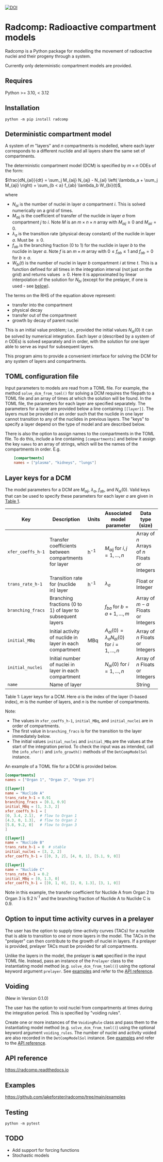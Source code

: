 [![DOI](https://zenodo.org/badge/634282475.svg)](https://zenodo.org/badge/latestdoi/634282475)

# Radcomp: Radioactive compartment models

Radcomp is a Python package for modelling the movement of radioactive nuclei and their progeny through a system. 

Currently only deterministic compartment models are provided. 

## Requires

Python >= 3.10, < 3.12

## Installation

    python -m pip install radcomp

## Deterministic compartment model

A system of $m$ "layers" and $n$ compartments is modelled, where each layer corresponds to a different nuclide and all layers share the same set of compartments. 

The deterministic compartment model (DCM) is specified by $m \times n$ ODEs of the form:

$\frac{dN_{ai}}{dt} = \sum_j M_{aij} N_{aj} - N_{ai} \left( \lambda_a + \sum_j M_{aji}  \right) + \sum_{b < a} f_{ab} \lambda_b W_{bi}(t)$,

where
+ $N_{ai}$ is the number of nuclei in layer $a$ compartment $i$. This is solved numerically on a grid of times. 
+ $M_{aij}$ is the coefficient of transfer of the nuclide in layer $a$ from compartment $j$ to $i$. Note $M$ is an $m \times n \times n$ array with $M_{aij} \geq 0$ and $M_{aii} = 0$.
+ $\lambda_a$ is the transition rate (physical decay constant) of the nuclide in layer $a$. Must be $\geq 0$.
+ $f_{ab}$ is the branching fraction (0 to 1) for the nuclide in layer $b$ to the nuclide in layer $a$. Note $f$ is an $m \times m$ array with $0 \leq f_{ab} \leq 1$ and $f_{ab} = 0$ for $b \geq a$.
+ $W_{bi}(t)$ is the number of nuclei in layer $b$ compartment $i$ at time $t$. This is a function defined for all times in the integration interval (not just on the grid) and returns values $\geq 0$. Here it is approximated by linear interpolation of the solution for $N_{bi}$ (except for the prelayer, if one is used - see [below](#option-to-input-time-activity-curves-in-a-prelayer)).

The terms on the RHS of the equation above represent:
+ transfer into the compartment 
+ physical decay
+ transfer out of the compartment
+ growth by decay of parent nuclei

This is an initial value problem; i.e., provided the initial values $N_{ai}(0)$ it can be solved by numerical integration. 
Each layer $a$ (described by a system of $n$ ODEs) is solved separately and in order, with the solution for one layer able to serve as input for subsequent layers. 

This program aims to provide a convenient interface for solving the DCM for any system of layers and compartments.

## TOML configuration file

Input parameters to models are read from a TOML file. 
For example, the method `solve_dcm_from_toml()` for solving a DCM requires the filepath to a TOML file and an array of times at which the solution will be found.
In the TOML file, the parameters for each layer are specified separately.
The parameters for a layer are provided below a line containing `[[layer]]`. 
The layers must be provided in an order such that the nuclide in one layer cannot transition to any of the nuclides in previous layers. 
The "keys" to specify a layer depend on the type of model and are described below.

There is also the option to assign names to the compartments in the TOML file. 
To do this, include a line containing `[compartments]` and below it assign the key `names` to an array of strings, which will be the names of the compartments in order.
E.g. 

``` toml
    [compartments]
    names = ["plasma", "kidneys", "lungs"]
```

## Layer keys for a DCM

The model parameters for a DCM are $M_{aij}$, $\lambda_a$, $f_{ab}$, and $N_{ai}(0)$.
Valid keys that can be used to specify these parameters for each layer $a$ are given in [Table 1](#table-dcm-layer-keys).

<a name="table-dcm-layer-keys"></a>

| Key               | Description                                                | Units          | Associated model parameter                           | Data type (size)                              | Required?                                                    |
|-------------------|------------------------------------------------------------|----------------|------------------------------------------------------|-----------------------------------------------|--------------------------------------------------------------|
| `xfer_coeffs_h-1` | Transfer coefficients between compartments for layer       | h<sup>-1</sup> | $M_{aij}$ for $i,j = 1,\ldots,n$                     | Array of $n$ Arrays of $n$ Floats or Integers | If $n > 1$ (else ignored)                                    |
| `trans_rate_h-1`  | Transition rate for (nuclide in) layer                     | h<sup>-1</sup> | $\lambda_a$                                          | Float or Integer                              | Yes                                                          |
| `branching_fracs` | Branching fractions (0 to 1) of layer to subsequent layers |                | $f_{ba}$ for $b = a+1,\ldots, m$                     | Array of $m-a$ Floats or Integers             | If $m-a \geq 1$ and `trans_rate_h-1` $\neq 0$ (else ignored) |
| `initial_MBq`     | Initial activity of nuclide in layer in each compartment   | MBq            | $A_{ai}(0) = \lambda_a N_{ai}(0)$ for $i=1,\ldots,n$ | Array of $n$ Floats or Integers               | If `trans_rate_h-1` $\neq 0$ (else ignored)                  |
| `initial_nuclei`  | Initial number of nuclei in layer in each compartment      |                | $N_{ai}(0)$ for $i=1,\ldots,n$                       | Array of $n$ Floats or Integers               | If `trans_rate_h-1` $= 0$ (else ignored)                     |
| `name`            | Name of layer                                              |                |                                                      | String                                        | No                                                           |

Table 1: Layer keys for a DCM. Here $a$ is the index of the layer (1-based index), $m$ is the number of layers, and $n$ is the number of compartments.

Note:
+ The values in `xfer_coeffs_h-1`, `initial_MBq`, and `initial_nuclei` are in order of compartments.
+ The first value in `branching_fracs` is for the transition to the layer immediately below. 
+ The initial values `initial_nuclei` and `initial_MBq` are the values at the start of the integration period.
To check the input was as intended, call the `info_xfer()` and `info_growth()` methods of the `DetCompModelSol` instance.

An example of a TOML file for a DCM is provided below. 

``` toml
[compartments]
names = ["Organ 1", "Organ 2", "Organ 3"]

[[layer]]
name = "Nuclide A"
trans_rate_h-1 = 0.91
branching_fracs = [0.1, 0.9]
initial_MBq = [1, 3.3, 2]
xfer_coeffs_h-1 = [
[0, 3.4, 2.1],  # flow to Organ 1
[4.3, 0, 1.3],  # flow to Organ 2
[5.8, 9.2, 0]   # flow to Organ 3
]

[[layer]]
name = "Nuclide B"
trans_rate_h-1 = 0  # stable
initial_nuclei = [3, 2, 2]
xfer_coeffs_h-1 = [[0, 3, 2], [4, 0, 1], [5.1, 9, 0]]

[[layer]]
name = "Nuclide C"
trans_rate_h-1 = 0.2
initial_MBq = [0, 1.3, 0]
xfer_coeffs_h-1 = [[0, 1, 0], [2, 0, 1.3], [3, 1, 0]]
```

Note in this example, the transfer coefficient for Nuclide A from Organ 2 to Organ 3 is 9.2 h<sup>-1</sup> and the branching fraction of Nuclide A to Nuclide C is 0.9.


## Option to input time activity curves in a prelayer

The user has the option to supply time-activity curves (TACs) for a nuclide that is able to transition to one or more layers in the model. 
The TACs in the "prelayer" can then contribute to the growth of nuclei in layers. 
If a prelayer is provided, prelayer TACs must be provided for all compartments. 

Unlike the layers in the model, the prelayer is **not** specified in the input TOML file. 
Instead, pass an instance of the `Prelayer` class to the instantiating model method (e.g. `solve_dcm_from_toml()`) using the optional keyword argument `prelayer`.
See [examples](https://github.com/jakeforster/radcomp/tree/main/examples) and refer to the [API reference](https://radcomp.readthedocs.io).

## Voiding
(New in Version 0.1.0)

The user has the option to void nuclei from compartments at times during the integration period.
This is specified by "voiding rules".

Create one or more instances of the `VoidingRule` class and pass them to the instantiating model method (e.g. `solve_dcm_from_toml()`) using the optional keyword argument `voiding_rules`.
The number of nuclei and activity voided are also recorded in the `DetCompModelSol` instance.
See [examples](https://github.com/jakeforster/radcomp/tree/main/examples) and refer to the [API reference](https://radcomp.readthedocs.io).

## API reference

https://radcomp.readthedocs.io

## Examples

https://github.com/jakeforster/radcomp/tree/main/examples

## Testing

    python -m pytest

## TODO

- Add support for forcing functions
- Stochastic models 

